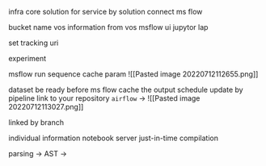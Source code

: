infra core solution
for service by solution
connect ms flow
 
bucket name vos
information from vos 
msflow ui
jupytor lap 

set tracking uri


experiment

msflow run sequence 
cache param 
![[Pasted image 20220712112655.png]]

dataset be ready before ms flow
cache the output 
schedule update by pipeline
link to your repository `airflow` ->
![[Pasted image 20220712113027.png]]

linked by branch


individual information
notebook server
just-in-time compilation

parsing -> AST -> 